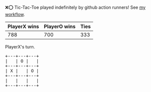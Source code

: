 :x::o: Tic-Tac-Toe played indefinitely by github action runners! See [my workflow](.github/workflows/play.yaml).

|PlayerX wins|PlayerO wins|Ties|
|-|-|-|
|788|700|333|

PlayerX's turn.

<pre>
+---+---+---+
|   | O |   |
+---+---+---+
| X |   | O |
+---+---+---+
|   |   |   |
+---+---+---+
</pre>